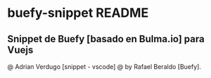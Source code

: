 # buefy-snippet README
## Snippet de Buefy [basado en Bulma.io] para Vuejs

@ Adrian Verdugo [snippet - vscode]
@ by Rafael Beraldo [Buefy].